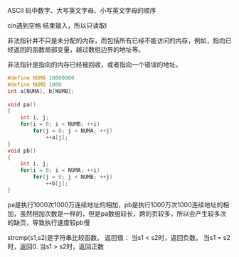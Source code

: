 
ASCII 码中数字、大写英文字母、小写英文字母的顺序

cin遇到空格 结束输入，所以只读取I

非法指针并不只是未分配的内存，而包括所有已经不能访问的内存，例如，指向已经返回的函数局部变量，越过数组边界的地址等。

非法指针是指向的内存已经被回收，或者指向一个错误的地址。


```c
#define NUMA 10000000
#define NUMB 1000
int a[NUMA], b[NUMB];
  
void pa()
{
    int i, j;
    for(i = 0; i < NUMB; ++i)
        for(j = 0; j < NUMA; ++j)
            ++a[j];
}
void pb()
{
    int i, j;
    for(i = 0; i < NUMA; ++i)
        for(j = 0; j < NUMB; ++j)
            ++b[j];
}
```

pa是执行1000次1000万连续地址的相加，pb是执行1000万次1000连续地址的相加，虽然相加次数是一样的，但是pa数组较长，跨的页较多，所以会产生较多次的缺页，导致执行速度较pb慢

strcmp(s1,s2)是字符串比较函数。 返回值： 当s1 < s2时，返回负数。 当s1 = s2时，返回0. 当s1 > s2时，返回正数





















